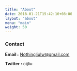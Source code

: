 ```yaml
---
title: "About"
date: 2018-01-21T15:42:10+08:00
layout: "about"
menu: "main"
weight: 50
---
```

### **Contact** 

**Email :**  Nothingliulw@gmail.com

**Twitter :**  cijliu





